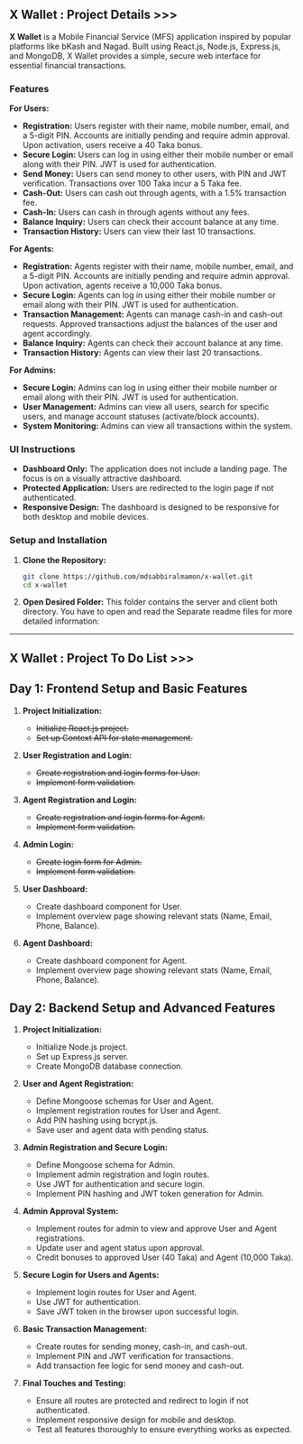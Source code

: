 ## X Wallet : Project Details >>>

**X Wallet** is a Mobile Financial Service (MFS) application inspired by popular platforms like bKash and Nagad. Built using React.js, Node.js, Express.js, and MongoDB, X Wallet provides a simple, secure web interface for essential financial transactions.

### Features

**For Users:**
- **Registration:** Users register with their name, mobile number, email, and a 5-digit PIN. Accounts are initially pending and require admin approval. Upon activation, users receive a 40 Taka bonus.
- **Secure Login:** Users can log in using either their mobile number or email along with their PIN. JWT is used for authentication.
- **Send Money:** Users can send money to other users, with PIN and JWT verification. Transactions over 100 Taka incur a 5 Taka fee.
- **Cash-Out:** Users can cash out through agents, with a 1.5% transaction fee.
- **Cash-In:** Users can cash in through agents without any fees.
- **Balance Inquiry:** Users can check their account balance at any time.
- **Transaction History:** Users can view their last 10 transactions.

**For Agents:**
- **Registration:** Agents register with their name, mobile number, email, and a 5-digit PIN. Accounts are initially pending and require admin approval. Upon activation, agents receive a 10,000 Taka bonus.
- **Secure Login:** Agents can log in using either their mobile number or email along with their PIN. JWT is used for authentication.
- **Transaction Management:** Agents can manage cash-in and cash-out requests. Approved transactions adjust the balances of the user and agent accordingly.
- **Balance Inquiry:** Agents can check their account balance at any time.
- **Transaction History:** Agents can view their last 20 transactions.

**For Admins:**
- **Secure Login:** Admins can log in using either their mobile number or email along with their PIN. JWT is used for authentication.
- **User Management:** Admins can view all users, search for specific users, and manage account statuses (activate/block accounts).
- **System Monitoring:** Admins can view all transactions within the system.

### UI Instructions
- **Dashboard Only:** The application does not include a landing page. The focus is on a visually attractive dashboard.
- **Protected Application:** Users are redirected to the login page if not authenticated.
- **Responsive Design:** The dashboard is designed to be responsive for both desktop and mobile devices.

### Setup and Installation
1. **Clone the Repository:**
   ```sh
   git clone https://github.com/mdsabbiralmamon/x-wallet.git
   cd x-wallet
   ```
2. **Open Desired Folder:**
This folder contains the server and client both directory. You have to open and read the Separate readme files for more detailed information:
---

## X Wallet : Project To Do List >>>

## Day 1: Frontend Setup and Basic Features


1. **Project Initialization:**
   - <strike>Initialize React.js project.</strike>
   - <strike>Set up Context API for state management.</strike>

2. **User Registration and Login:**
   - <strike>Create registration and login forms for User.</strike>
   - <strike>Implement form validation.</strike>


3. **Agent Registration and Login:**
   -  <strike>Create registration and login forms for Agent.</strike>
   -  <strike>Implement form validation.</strike>

4. **Admin Login:**
   - <strike>Create login form for Admin.</strike>
   - <strike>Implement form validation.</strike>


5. **User Dashboard:**
   - Create dashboard component for User.
   - Implement overview page showing relevant stats (Name, Email, Phone, Balance).

6. **Agent Dashboard:**
   - Create dashboard component for Agent.
   - Implement overview page showing relevant stats (Name, Email, Phone, Balance).

## Day 2: Backend Setup and Advanced Features


1. **Project Initialization:**
   - Initialize Node.js project.
   - Set up Express.js server.
   - Create MongoDB database connection.

2. **User and Agent Registration:**
   - Define Mongoose schemas for User and Agent.
   - Implement registration routes for User and Agent.
   - Add PIN hashing using bcrypt.js.
   - Save user and agent data with pending status.


3. **Admin Registration and Secure Login:**
   - Define Mongoose schema for Admin.
   - Implement admin registration and login routes.
   - Use JWT for authentication and secure login.
   - Implement PIN hashing and JWT token generation for Admin.

4. **Admin Approval System:**
   - Implement routes for admin to view and approve User and Agent registrations.
   - Update user and agent status upon approval.
   - Credit bonuses to approved User (40 Taka) and Agent (10,000 Taka).


5. **Secure Login for Users and Agents:**
   - Implement login routes for User and Agent.
   - Use JWT for authentication.
   - Save JWT token in the browser upon successful login.

6. **Basic Transaction Management:**
   - Create routes for sending money, cash-in, and cash-out.
   - Implement PIN and JWT verification for transactions.
   - Add transaction fee logic for send money and cash-out.

7. **Final Touches and Testing:**
   - Ensure all routes are protected and redirect to login if not authenticated.
   - Implement responsive design for mobile and desktop.
   - Test all features thoroughly to ensure everything works as expected.
